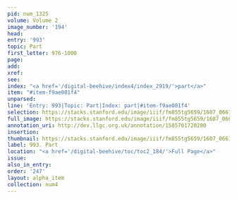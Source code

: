 ```yaml
---
pid: num_1325
volume: Volume 2
image_number: '194'
head:
entry: '993'
topic: Part
first_letter: 976-1000
page:
add:
xref:
see:
index: "<a href='/digital-beehive/index4/index_2919/'>part</a>"
item: "#item-f9ae001f4"
unparsed:
line: 'Entry: 993|Topic: Part|Index: part|#item-f9ae001f4'
selection: https://stacks.stanford.edu/image/iiif/fm855tg5659/1607_0661/938,3647,2820,367/full/0/default.jpg
full_image: https://stacks.stanford.edu/image/iiif/fm855tg5659/1607_0661/full/full/0/default.jpg
annotation_uri: http://dev.llgc.org.uk/annotation/1585701720200
insertion:
thumbnail: https://stacks.stanford.edu/image/iiif/fm855tg5659/1607_0661/938,3647,600,180/250,/0/default.jpg
label: 993. Part
location: "<a href='/digital-beehive/toc/toc2_184/'>Full Page</a>"
issue:
also_in_entry:
order: '247'
layout: alpha_item
collection: num4
---
```

